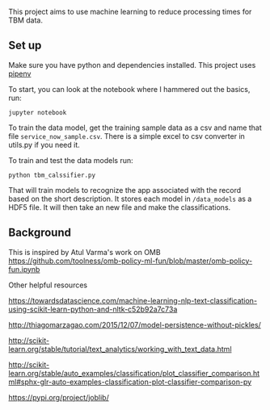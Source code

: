 This project aims to use machine learning to reduce processing times for TBM data. 

## Set up

Make sure you have python and dependencies installed. This project uses [pipenv](https://docs.pipenv.org/)

To start, you can look at the notebook where I hammered out the basics, run:

```
jupyter notebook
```

To train the data model, get the training sample data as a csv and name that file `service_now_sample.csv`. There is a simple excel to csv converter in utils.py if you need it.

To train and test the data models run:

```
python tbm_calssifier.py
```

That will train models to recognize the app associated with the record based on the short description. It stores each model in `/data_models` as a HDF5 file. It will then take an new file and make the classifications. 





## Background

This is inspired by Atul Varma's work on OMB
https://github.com/toolness/omb-policy-ml-fun/blob/master/omb-policy-fun.ipynb


Other helpful resources

https://towardsdatascience.com/machine-learning-nlp-text-classification-using-scikit-learn-python-and-nltk-c52b92a7c73a

http://thiagomarzagao.com/2015/12/07/model-persistence-without-pickles/

http://scikit-learn.org/stable/tutorial/text_analytics/working_with_text_data.html

http://scikit-learn.org/stable/auto_examples/classification/plot_classifier_comparison.html#sphx-glr-auto-examples-classification-plot-classifier-comparison-py

https://pypi.org/project/joblib/